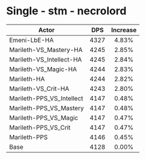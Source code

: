 # Single - stm - necrolord
| Actor | DPS | Increase |
|---|:---:|:---:|
|Emeni-LbE-HA|4327|4.83%|
|Marileth-VS_Mastery-HA|4245|2.85%|
|Marileth-VS_Intellect-HA|4245|2.84%|
|Marileth-VS_Magic-HA|4244|2.83%|
|Marileth-HA|4244|2.82%|
|Marileth-VS_Crit-HA|4243|2.80%|
|Marileth-PPS_VS_Intellect|4147|0.48%|
|Marileth-PPS_VS_Mastery|4147|0.48%|
|Marileth-PPS_VS_Magic|4147|0.47%|
|Marileth-PPS_VS_Crit|4147|0.47%|
|Marileth-PPS|4146|0.45%|
|Base|4128|0.00%|
